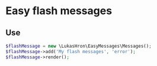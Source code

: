 # Easy flash messages

## Use

```php
$flashMessage = new \LukasHron\EasyMessages\Messages();
$flashMessage->add('My flash messages', 'error');
$flashMessage->render();
```
